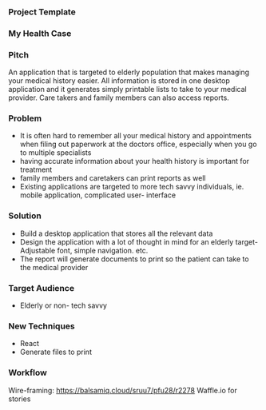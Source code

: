 ### Project Template

### My Health Case

### Pitch
An application that is targeted to elderly population that makes managing your medical history easier. All information is stored in one desktop application and it generates simply printable lists to take to your medical provider. Care takers and family members can also access reports.

### Problem
- It is often hard to remember all your medical history and appointments when filing out paperwork at the doctors office, especially when you go to multiple specialists
- having accurate information about your health history is important for treatment
- family members and caretakers can print reports as well
- Existing applications are targeted to more tech savvy individuals, ie. mobile application, complicated user- interface


### Solution
- Build a desktop application that stores all the relevant data
- Design the application with a lot of thought in mind for an elderly target- Adjustable font, simple navigation. etc.
- The report will generate documents to print so the patient can take to the medical provider

### Target Audience

- Elderly or non- tech savvy

### New Techniques

- React
- Generate files to print


### Workflow

Wire-framing: https://balsamiq.cloud/sruu7/pfu28/r2278
Waffle.io for stories
